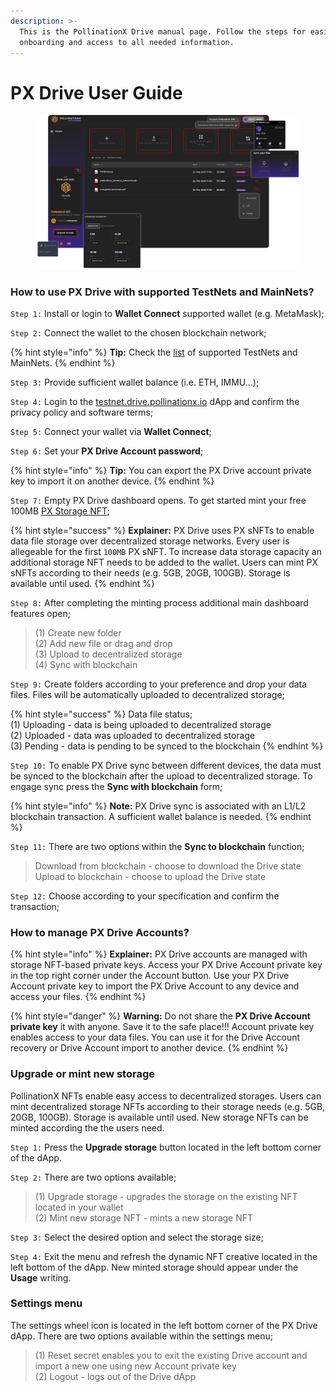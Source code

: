 ```yaml
---
description: >-
  This is the PollinationX Drive manual page. Follow the steps for easier
  onboarding and access to all needed information.
---
```


# PX Drive User Guide

<figure><img src="../../.gitbook/assets/drive-infographics-v3.png" alt=""><figcaption></figcaption></figure>

### How to use PX Drive with supported TestNets and MainNets? <a href="#how-to-send-data-files-using-polygon-or-arbitrum-mainnets" id="how-to-send-data-files-using-polygon-or-arbitrum-mainnets"></a>

`Step 1:` Install or login to **Wallet Connect** supported wallet (e.g. MetaMask);

`Step 2:` Connect the wallet to the chosen blockchain network;

{% hint style="info" %}
**Tip:** Check the [list](../supported-networks-and-storages.md) of supported TestNets and MainNets.
{% endhint %}

`Step 3:` Provide sufficient wallet balance (i.e. ETH, IMMU...);

`Step 4:` Login to the [testnet.drive.pollinationx.io](https://testnet.drive.pollinationx.io/) dApp and confirm the privacy policy and software terms;

`Step 5:` Connect your wallet via **Wallet Connect**;

`Step 6:` Set your **PX Drive Account password**;

{% hint style="info" %}
**Tip:** You can export the PX Drive account private key to import it on another device.
{% endhint %}

`Step 7:` Empty PX Drive dashboard opens. To get started mint your free 100MB [PX Storage NFT](../px-storage-nft/);&#x20;

{% hint style="success" %}
**Explainer:** PX Drive uses PX sNFTs to enable data file storage over decentralized storage networks. Every user is allegeable for the first `100MB` PX sNFT. To increase data storage capacity an additional storage NFT needs to be added to the wallet. Users can mint PX sNFTs according to their needs (e.g. 5GB, 20GB, 100GB). Storage is available until used.
{% endhint %}

`Step 8:` After completing the minting process additional main dashboard features open;&#x20;

> (1) Create new folder\
> (2) Add new file or drag and drop\
> (3) Upload to decentralized storage\
> (4) Sync with blockchain

`Step 9:` Create folders according to your preference and drop your data files. Files will be automatically uploaded to decentralized storage;

{% hint style="success" %}
Data file status;\
(1) Uploading - data is being uploaded to decentralized storage\
(2) Uploaded - data was uploaded to decentralized storage\
(3) Pending - data is pending to be synced to the blockchain
{% endhint %}

`Step 10:` To enable PX Drive sync between different devices, the data must be synced to the blockchain after the upload to decentralized storage. To engage sync press the **Sync with blockchain** form;

{% hint style="info" %}
**Note:** PX Drive sync is associated with an L1/L2 blockchain transaction. A sufficient wallet balance is needed.
{% endhint %}

`Step 11:` There are two options within the **Sync to blockchain** function;

> Download from blockchain - choose to download the Drive state \
> Upload to blockchain - choose to upload the Drive state

`Step 12:` Choose according to your specification and confirm the transaction;

### How to manage PX Drive Accounts?

{% hint style="info" %}
**Explainer:** PX Drive accounts are managed with storage NFT-based private keys. Access your PX Drive Account private key in the top right corner under the Account button. Use your PX Drive Account private key to import the PX Drive Account to any device and access your files.
{% endhint %}

{% hint style="danger" %}
**Warning:** Do not share the **PX Drive Account private key** it with anyone. Save it to the safe place!!! Account private key enables access to your data files. You can use it for the Drive Account recovery or Drive Account import to another device.
{% endhint %}

### Upgrade or mint new storage

PollinationX NFTs enable easy access to decentralized storages. Users can mint decentralized storage NFTs according to their storage needs (e.g. 5GB, 20GB, 100GB). Storage is available until used. New storage NFTs can be minted according the the users need.

`Step 1:` Press the **Upgrade storage** button located in the left bottom corner of the dApp.

`Step 2:` There are two options available;

> (1) Upgrade storage - upgrades the storage on the existing NFT located in your wallet\
> (2) Mint new storage NFT - mints a new storage NFT

`Step 3:` Select the desired option and select the storage size;

`Step 4:` Exit the menu and refresh the dynamic NFT creative located in the left bottom of the dApp. New minted storage should appear under the **Usage** writing.

### Settings menu

The settings wheel icon is located in the left bottom corner of the PX Drive dApp. There are two options available within the settings menu;

> (1) Reset secret enables you to exit the existing Drive account and import a new one using new Account private key\
> (2) Logout - logs out of the Drive dApp
